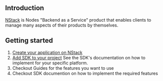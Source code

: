 ## Introduction
[NStack](https://nstack.io/) is Nodes "Backend as a Service" product that enables clients to manage many aspects of their products by themselves.

## Getting started

1. [Create your application on NStack](/docs/Getting-started.md)
2. [Add SDK to your project](/docs/sdks.md) See the SDK's documentation on how to implement for your specific platform.
3. Checkout Guides for the features you want to use
4. Checkout SDK documention on how to implement the required features
